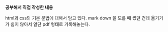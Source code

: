 **공부해서 직접 작성한 내용**

html과 css의 기본 문법에 대해서 담고 있다. mark down 을 모를 때 썼던 건데 옮기기가 쉽지 않아서 일단 pdf 형태로 기록해놓는다.
